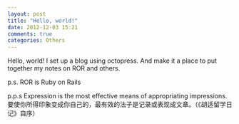 ```yaml
---
layout: post
title: "Hello, world!"
date: 2012-12-03 15:21
comments: true
categories: Others
---
```

Hello, world! I set up a blog using octopress. And make it a place to put together my notes on ROR and others. 

p.s.  ROR is Ruby on Rails

p.p.s  Expression is the most effective means of appropriating impressions. 要使你所得印象变成你自己的，最有效的法子是记录或表现成文章。（《胡适留学日记》自序）